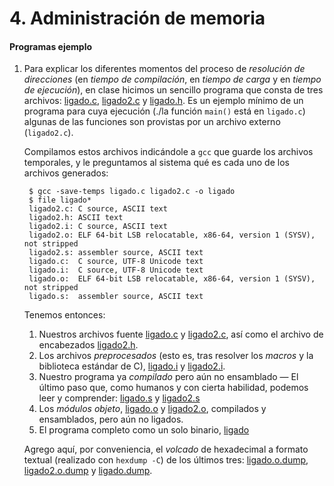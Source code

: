 # 4. Administración de memoria

#### Programas ejemplo ####

1. Para explicar los diferentes momentos del proceso de *resolución de
   direcciones* (en *tiempo de compilación*, en *tiempo de carga* y en
   *tiempo de ejecución*), en clase hicimos un sencillo programa que
   consta de tres archivos: [ligado.c](./ligado.c),
   [ligado2.c](./ligado2.c) y [ligado.h](./ligado.h). Es un ejemplo mínimo
   de un programa para cuya ejecución (./la función `main()` está en
   `ligado.c`) algunas de las funciones son provistas por un archivo
   externo (`ligado2.c`).

   Compilamos estos archivos indicándole a `gcc` que guarde los
   archivos temporales, y le preguntamos al sistema qué es cada uno de
   los archivos generados:

        $ gcc -save-temps ligado.c ligado2.c -o ligado
		$ file ligado*
		ligado2.c: C source, ASCII text
		ligado2.h: ASCII text
		ligado2.i: C source, ASCII text
		ligado2.o: ELF 64-bit LSB relocatable, x86-64, version 1 (SYSV), not stripped
		ligado2.s: assembler source, ASCII text
		ligado.c:  C source, UTF-8 Unicode text
		ligado.i:  C source, UTF-8 Unicode text
		ligado.o:  ELF 64-bit LSB relocatable, x86-64, version 1 (SYSV), not stripped
		ligado.s:  assembler source, ASCII text

	Tenemos entonces:

	1. Nuestros archivos fuente [ligado.c](./ligado.c) y
       [ligado2.c](./ligado2.c), así como el archivo de encabezados
       [ligado2.h](./ligado2.h).
    2. Los archivos *preprocesados* (esto es, tras resolver los
       *macros* y la biblioteca estándar de C), [ligado.i](./ligado.i) y
       [ligado2.i](./ligado2.i).
    3. Nuestro programa ya *compilado* pero aún no ensamblado — El
       último paso que, como humanos y con cierta habilidad, podemos
       leer y comprender: [ligado.s](./ligado.s) y
       [ligado2.s](./ligado2.s)
    4. Los *módulos objeto*, [ligado.o](./ligado.o) y
       [ligado2.o](./ligado2.o), compilados y ensamblados, pero aún no
       ligados.
    5. El programa completo como un solo binario, [ligado](./ligado)

	Agrego aquí, por conveniencia, el *volcado* de hexadecimal a
    formato textual (realizado con `hexdump -C`) de los últimos tres:
    [ligado.o.dump](./ligado.o.dump),
    [ligado2.o.dump](./ligado2.o.dump) y [ligado.dump](./ligado.dump).

